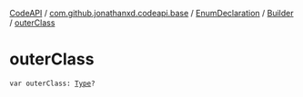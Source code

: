 [CodeAPI](../../../index.md) / [com.github.jonathanxd.codeapi.base](../../index.md) / [EnumDeclaration](../index.md) / [Builder](index.md) / [outerClass](.)

# outerClass

`var outerClass: `[`Type`](http://docs.oracle.com/javase/6/docs/api/java/lang/reflect/Type.html)`?`